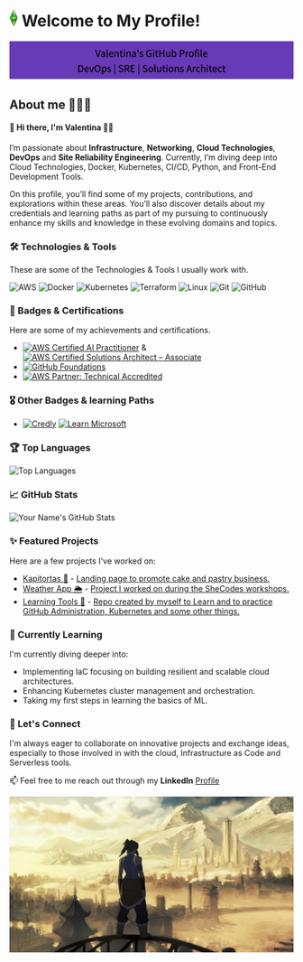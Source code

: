 # <img src="https://raw.githubusercontent.com/vmunozvaleria/vmunozvaleria/main/docs/img/plumbob.png" alt="plumbob" width="15">  Welcome to My Profile!

![Header Image](https://raw.githubusercontent.com/vmunozvaleria/vmunozvaleria/main/docs/img/header-image.png)

## About me 👩🏽‍💻

#### 👋 Hi there, I'm Valentina 🏳️‍🌈

I’m passionate about **Infrastructure**, **Networking**, **Cloud Technologies**, **DevOps** and **Site Reliability Engineering**. Currently, I’m diving deep into Cloud Technologies, Docker, Kubernetes, CI/CD, Python, and Front-End Development Tools.

On this profile, you’ll find some of my projects, contributions, and explorations within these areas. You’ll also discover details about my credentials and learning paths as part of my pursuing to continuously enhance my skills and knowledge in these evolving domains and topics.

### 🛠️ Technologies & Tools

These are some of the Technologies & Tools I usually work with.

![AWS](https://img.shields.io/badge/-AWS-FF9900?style=flat-square&logo=aws&logoColor=white)
![Docker](https://img.shields.io/badge/-Docker-2496ED?style=flat-square&logo=docker&logoColor=white)
![Kubernetes](https://img.shields.io/badge/-Kubernetes-326CE5?style=flat-square&logo=kubernetes&logoColor=white)
![Terraform](https://img.shields.io/badge/-Terraform-623CE4?style=flat-square&logo=terraform&logoColor=white)
![Linux](https://img.shields.io/badge/-Linux-FCC624?style=flat-square&logo=linux&logoColor=black)
![Git](https://img.shields.io/badge/-Git-F05032?style=flat-square&logo=git&logoColor=white)
![GitHub](https://img.shields.io/badge/-GitHub-181717?style=flat-square&logo=github&logoColor=white)

### 🏅 Badges & Certifications

Here are some of my achievements and certifications.

- [![AWS Certified AI Practitioner](https://img.shields.io/badge/AWS%20Certified%20Cloud%20Practitioner-FF9900?style=flat-square&logo=amazon-aws&logoColor=white)](https://www.credly.com/badges/670b8c3f-91bd-4252-824b-3981f03d552c)
  & [![AWS Certified Solutions Architect – Associate](https://img.shields.io/badge/AWS%20Certified%20Solutions%20Architect%20%E2%80%93%20Associate-FF9900?style=flat-square&logo=amazon-aws&logoColor=white)](https://www.credly.com/badges/c41733f4-0cfd-42a2-97a3-5661287cb713)
- [![GitHub Foundations](https://img.shields.io/badge/GitHub%20Foundations-181717?style=flat-square&logo=github&logoColor=white)](https://www.credly.com/badges/3fae67c9-e916-43bf-a08b-37a2935e7377)
- [![AWS Partner: Technical Accredited](https://img.shields.io/badge/AWS%20Partner%3A%20Technical%20Accredited-FF9900?style=flat-square&logo=amazon-aws&logoColor=white)](https://www.credly.com/badges/1bfd27fb-bfc2-4aec-9beb-f6c7083396fe)

### 🎖️ Other Badges & learning Paths

- [![Credly](https://img.shields.io/badge/Credly-green)](https://www.credly.com/users/valentina-munoz-valeria.24193fba)
[![Learn Microsoft](https://img.shields.io/badge/Microsoft%20Learn-blue)](https://learn.microsoft.com/en-us/users/valentinapazmuozvaleria-0512/)


### 🏆 Top Languages

![Top Languages](https://github-readme-stats.vercel.app/api/top-langs/?username=vmunozvaleria&layout=compact&hide_border=true)

### 📈 GitHub Stats

![Your Name's GitHub Stats](https://github-readme-stats.vercel.app/api?username=vmunozvaleria&show_icons=true&hide_border=true)


### ✨ Featured Projects

Here are a few projects I've worked on:

- [Kapitortas 🍰](https://github.com/vmunozvaleria/kapitortas-front) - [Landing page to promote cake and pastry business.](https://kapitortas.cl/)
- [Weather App 🌦️](https://github.com/vmunozvaleria/weather_app_project_front) - [Project I worked on during the SheCodes workshops.](https://keen-booth-9dd012.netlify.app/)
- [Learning Tools 🔧](https://github.com/v-teacher/INY1106) - [Repo created by myself to Learn and to practice GitHub Administration, Kubernetes and some other things.](https://github.com/v-teacher/INY1106)

### 🌱 Currently Learning

I'm currently diving deeper into:

- Implementing IaC focusing on building resilient and scalable cloud architectures.
- Enhancing Kubernetes cluster management and orchestration.
- Taking my first steps in learning the basics of ML.

### 💬 Let's Connect

I'm always eager to collaborate on innovative projects and exchange ideas, especially to those involved in with the cloud, Infrastructure as Code and Serverless tools.

📫 Feel free to me reach out through my **LinkedIn** [Profile](https://www.linkedin.com/in/valentina-mvaleria)


![Footer Image](https://raw.githubusercontent.com/vmunozvaleria/vmunozvaleria/main/docs/img/footer-image.jpg)

<!---
vmunozvaleria/vmunozvaleria is a ✨ special ✨ repository because its `README.md` (this file) appears on your GitHub profile.
You can click the Preview link to take a look at your changes.

Google profile:
(https://www.cloudskillsboost.google/public_profiles/6dedf604-a7c8-4228-ba50-78b750ba9cce?qlcampaign=4p-EDUCR-GCCF2-MCO-APR2024-75).
--->

